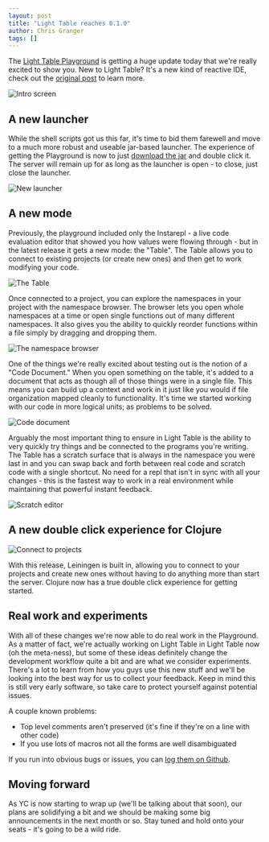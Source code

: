 ```yaml
---
layout: post
title: "Light Table reaches 0.1.0"
author: Chris Granger
tags: []
---
```


The [Light Table Playground][ltp] is getting a huge update today that we're really excited to show you. New to Light Table? It's a new kind of reactive IDE, check out the [original post][lt] to learn more.

![Intro screen](/images/lightable/intro.png)

## A new launcher
While the shell scripts got us this far, it's time to bid them farewell and move to a much more robust and useable jar-based launcher. The experience of getting the Playground is now to just [download the jar][ltp] and double click it. The server will remain up for as long as the launcher is open - to close, just close the launcher.

![New launcher](/images/lightable/launcher.png)

## A new mode
Previously, the playground included only the Instarepl - a live code evaluation editor that showed you how values were flowing through - but in the latest release it gets a new mode: the "Table". The Table allows you to connect to existing projects (or create new ones) and then get to work modifying your code.

![The Table](/images/lightable/table.png)

Once connected to a project, you can explore the namespaces in your project with the namespace browser. The browser lets you open whole namespaces at a time or open single functions out of many different namespaces. It also gives you the ability to quickly reorder functions within a file simply by dragging and dropping them.

![The namespace browser](/images/lightable/nsbrowser.png)

One of the things we're really excited about testing out is the notion of a "Code Document." When you open something on the table, it's added to a document that acts as though all of those things were in a single file. This means you can build up a context and work in it just like you would if file organization mapped cleanly to functionality. It's time we started working with our code in more logical units; as problems to be solved.

![Code document](/images/lightable/codedocument.png)

Arguably the most important thing to ensure in Light Table is the ability to very quickly try things and be connected to the programs you're writing. The Table has a scratch surface that is always in the namespace you were last in and you can swap back and forth between real code and scratch code with a single shortcut. No need for a repl that isn't in sync with all your changes - this is the fastest way to work in a real environment while maintaining that powerful instant feedback.

![Scratch editor](/images/lightable/scratch.png)

## A new double click experience for Clojure

![Connect to projects](/images/lightable/projects.png)

With this release, Leiningen is built in, allowing you to connect to your projects and create new ones without having to do anything more than start the server. Clojure now has a true double click experience for getting started.

## Real work and experiments

With all of these changes we're now able to do real work in the Playground. As a matter of fact, we're actually working on Light Table in Light Table now (oh the meta-ness), but some of these ideas definitely change the development workflow quite a bit and are what we consider experiments. There's a lot to learn from how you guys use this new stuff and we'll be looking into the best way for us to collect your feedback. Keep in mind this is still very early software, so take care to protect yourself against potential issues.

A couple known problems:

* Top level comments aren't preserved (it's fine if they're on a line with other code)
* If you use lots of macros not all the forms are well disambiguated

If you run into obvious bugs or issues, you can [log them on Github][ltgh].

## Moving forward

As YC is now starting to wrap up (we'll be talking about that soon), our plans are solidifying a bit and we should be making some big announcements in the next month or so. Stay tuned and hold onto your seats - it's going to be a wild ride.

[ltp]: http://www.lighttable.com
[ltgh]: https://github.com/Kodowa/Light-Table-Playground/issues
[lt]: http://www.chris-granger.com/2012/04/12/light-table---a-new-ide-concept/
